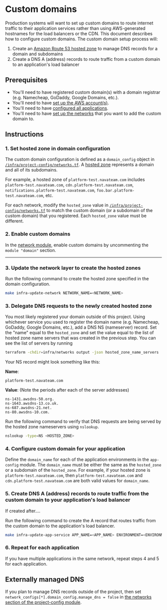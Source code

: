 # Custom domains

Production systems will want to set up custom domains to route internet traffic to their application services rather than using AWS-generated hostnames for the load balancers or the CDN. This document describes how to configure custom domains. The custom domain setup process will:

1. Create an [Amazon Route 53 hosted zone](https://docs.aws.amazon.com/Route53/latest/DeveloperGuide/hosted-zones-working-with.html) to manage DNS records for a domain and subdomains
2. Create a DNS A (address) records to route traffic from a custom domain to an application's load balancer

## Prerequisites

* You'll need to have registered custom domain(s) with a domain registrar (e.g. Namecheap, GoDaddy, Google Domains, etc.).
* You'll need to have [set up the AWS account(s)](./set-up-aws-accounts.md).
* You'll need to have [configured all applications](./set-up-app-config.md).
* You'll need to have [set up the networks](./set-up-network.md) that you want to add the custom domain to.

## Instructions

### 1. Set hosted zone in domain configuration

The custom domain configuration is defined as a `domain_config` object in [`/infra/project-config/networks.tf`](/infra/project-config/networks.tf). A [hosted zone](https://docs.aws.amazon.com/Route53/latest/DeveloperGuide/hosted-zones-working-with.html) represents a domain and all of its subdomains.

For example, a hosted zone of `platform-test.navateam.com` includes `platform-test.navateam.com`, `cdn.platform-test.navateam.com`, `notifications.platform-test.navateam.com`, `foo.bar.platform-test.navateam.com`, etc.

For each network, modify the `hosted_zone` value in [`/infra/project-config/networks.tf`](/infra/project-config/networks.tf) to match the custom domain (or a subdomain of the custom domain) that you registered. Each `hosted_zone` value must be different.

### 2. Enable custom domains

In the [network module](/infra/networks/main.tf), enable custom domains by uncommenting the `module "domain"` section.

----

### 3. Update the network layer to create the hosted zones

Run the following command to create the hosted zone specified in the domain configuration.

```bash
make infra-update-network NETWORK_NAME=<NETWORK_NAME>
```

### 3. Delegate DNS requests to the newly created hosted zone

You most likely registered your domain outside of this project. Using whichever service you used to register the domain name (e.g. Namecheap, GoDaddy, Google Domains, etc.), add a DNS NS (nameserver) record. Set the "name" equal to the `hosted_zone` and set the value equal to the list of hosted zone name servers that was created in the previous step. You can see the list of servers by running

```bash
terraform -chdir=infra/networks output -json hosted_zone_name_servers
```

Your NS record might look something like this:

**Name**:

```text
platform-test.navateam.com
```

**Value**: (Note the periods after each of the server addresses)

```text
ns-1431.awsdns-50.org.
ns-1643.awsdns-13.co.uk.
ns-687.awsdns-21.net.
ns-80.awsdns-10.com.
```

Run the following command to verify that DNS requests are being served by the hosted zone nameservers using `nslookup`.

```bash
nslookup -type=NS <HOSTED_ZONE>
```

### 4. Configure custom domain for your application

Define the `domain_name` for each of the application environments in the `app-config` module. The `domain_name` must be either the same as the `hosted_zone` or a subdomain of the `hosted_zone`. For example, if your hosted zone is `platform-test.navateam.com`, then `platform-test.navateam.com` and `cdn.platform-test.navateam.com` are both valid values for `domain_name`.

### 5. Create DNS A (address) records to route traffic from the custom domain to your application's load balancer

If created after....

Run the following command to create the A record that routes traffic from the custom domain to the application's load balancer.

```bash
make infra-update-app-service APP_NAME=<APP_NAME> ENVIRONMENT=<ENVIRONMENT>
```

### 6. Repeat for each application

If you have multiple applications in the same network, repeat steps 4 and 5 for each application.

## Externally managed DNS

If you plan to manage DNS records outside of the project, then set `network_configs[*].domain_config.manage_dns = false` in [the networks section of the project-config module](/infra/project-config/networks.tf).

